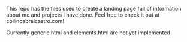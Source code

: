 This repo has the files used to create a landing page full of information about me and projects I have done.
Feel free to check it out at collincabralcastro.com!

Currently generic.html and elements.html are not yet implemented
